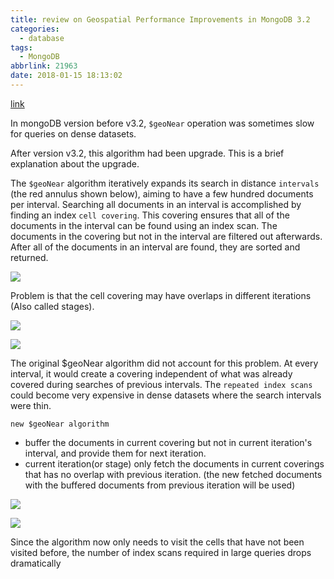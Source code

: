 ```yaml
---
title: review on Geospatial Performance Improvements in MongoDB 3.2
categories:
  - database
tags:
  - MongoDB
abbrlink: 21963
date: 2018-01-15 18:13:02
---
```

[link](https://www.mongodb.com/blog/post/geospatial-performance-improvements-in-mongodb-3-2)

In mongoDB version before v3.2, `$geoNear` operation was sometimes slow for queries on dense datasets.

After version v3.2, this algorithm had been upgrade. This is a brief explanation about the upgrade.

The `$geoNear` algorithm iteratively expands its search in distance `intervals` (the red annulus shown below), aiming to have a few hundred documents per interval. Searching all documents in an interval is accomplished by finding an index `cell covering`. This covering ensures that all of the documents in the interval can be found using an index scan. The documents in the covering but not in the interval are filtered out afterwards. After all of the documents in an interval are found, they are sorted and returned.
<!-- more -->
![](1.png)

Problem is that the cell covering may have overlaps in different iterations (Also called stages).

![](2.png)

![](3.png)

The original $geoNear algorithm did not account for this problem. At every interval, it would create a covering independent of what was already covered during searches of previous intervals. The `repeated index scans` could become very expensive in dense datasets where the search intervals were thin.

`new $geoNear algorithm`
- buffer the documents in current covering but not in current iteration's interval, and provide them for next iteration.
- current iteration(or stage) only fetch the documents in current coverings that has no overlap with previous iteration. (the new fetched documents with the buffered documents from previous iteration will be used)

![](4.png)

![](5.png)

Since the algorithm now only needs to visit the cells that have not been visited before, the number of index scans required in large queries drops dramatically
